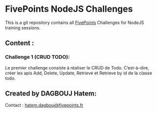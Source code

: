 # FivePoints NodeJS Challenges

This is a git repository contains all [FivePoints](https://fivepoints.fr) Challenges for NodeJS training sessions.

## Content :

### Challenge 1 (CRUD TODO): 
Le premier challenge consiste à réaliser le CRUD de Todo. C’est-à-dire, créer les apis Add, Delete, Update, Retrieve et Retrieve by id de la classe todo.

## Created by DAGBOUJ Hatem: 

Contact : hatem.dagbouj@fivepoints.fr